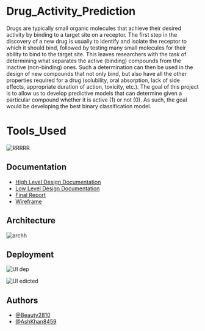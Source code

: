 
# Drug_Activity_Prediction

Drugs are typically small organic molecules that achieve their desired activity by 
binding to a target site on a receptor. The first step in the discovery of a new drug 
is usually to identify and isolate the receptor to which it should bind, followed by 
testing many small molecules for their ability to bind to the target site. This leaves 
researchers with the task of determining what separates the active (binding) 
compounds from the inactive (non-binding) ones. Such a determination can then 
be used in the design of new compounds that not only bind, but also have all the 
other properties required for a drug (solubility, oral absorption, lack of side 
effects, appropriate duration of action, toxicity, etc.). 
The goal of this project is to allow us to develop predictive models that can 
determine given a particular compound whether it is active (1) or not (0). As such, 
the goal would be developing the best binary classification model.


# Tools_Used
![RRRRR](https://user-images.githubusercontent.com/108837678/192785784-a248e567-8bdf-4b52-b4cd-b9c136a60a7f.PNG)


## Documentation

* [High Level Design Documentation](https://drive.google.com/file/d/1PfCfEOa0RUyx4BNDKvYAanQrUkX3Ay_u/view?usp=sharing)
* [Low Level Design Documentation](https://drive.google.com/file/d/17D5_D0gLMn8DbqMARBdJI6I3x84hDXwx/view?usp=sharing)
* [Final Report](https://drive.google.com/file/d/183NZJoMjh_Rk-vm-6cqNw2tek5OKWHXL/view?usp=sharing)
* [Wireframe](https://drive.google.com/file/d/1mG8OUaDkRPBoPwBCcoEUj_cQ6RDlmRtF/view?usp=sharing)
## Architecture
![archh](https://user-images.githubusercontent.com/108837678/192789888-351d3b79-4772-4a5f-b209-14de96020bbe.PNG)
## Deployment
![UI dep](https://user-images.githubusercontent.com/108837678/192790646-67037b43-eb0b-48be-a7e7-28433aa595ff.PNG)

![UI edicted](https://user-images.githubusercontent.com/108837678/192791253-ecb90338-cddd-4cb5-96bd-45a8f2d4bec2.PNG)
## Authors

- [@Beauty2810](https://www.github.com/Beauty2810)
- [@AshKhan8459](https:/www.github.com/AshKhan8459)


